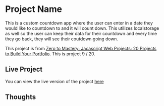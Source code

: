 # Project Name

This is a custom countdown app where the user can enter in a date they would like to countdown to and it will count down. This utilizes localstorage as well so the user can keep their data for their countdown and every time they go back, they will see their coutdown going down.

This project is from [Zero to Mastery: Jacascript Web Projects: 20 Projects to Build Your Portfolio](https://academy.zerotomastery.io/p/javascript-projects).
This is project 9 / 20.

## Live Project

You can view the live version of the project [here](https://rperry99.github.io/custom-countdown/)

## Thoughts
